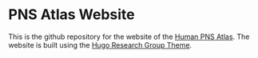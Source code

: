 # PNS Atlas Website

This is the github repository for the website of the [Human PNS Atlas](https://pns-atlas.mzhlab.com).
The website is built using the [Hugo Research Group Theme](https://pns-atlas.mzhlab.com).
